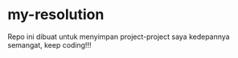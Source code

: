 # my-resolution
Repo ini dibuat untuk menyimpan project-project saya kedepannya 
semangat, keep coding!!!
